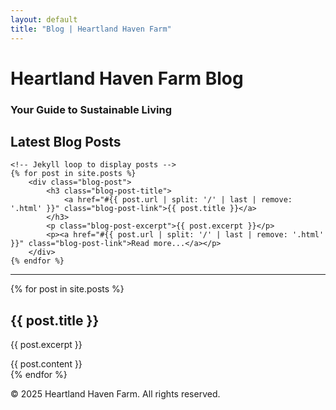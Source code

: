 ```yaml
---
layout: default
title: "Blog | Heartland Haven Farm"
---
```


# Heartland Haven Farm Blog
### Your Guide to Sustainable Living

<div class="blog-container">
    <h2>Latest Blog Posts</h2>

    <!-- Jekyll loop to display posts -->
    {% for post in site.posts %}
        <div class="blog-post">
            <h3 class="blog-post-title">
                <a href="#{{ post.url | split: '/' | last | remove: '.html' }}" class="blog-post-link">{{ post.title }}</a>
            </h3>
            <p class="blog-post-excerpt">{{ post.excerpt }}</p>
            <p><a href="#{{ post.url | split: '/' | last | remove: '.html' }}" class="blog-post-link">Read more...</a></p>
        </div>
    {% endfor %}
</div>

---

{% for post in site.posts %}
    <div id="{{ post.url | split: '/' | last | remove: '.html' }}" class="post-content">
        <h2>{{ post.title }}</h2>
        <p>{{ post.excerpt }}</p>
        {{ post.content }}
    </div>
{% endfor %}

<footer>
    <p>&copy; 2025 Heartland Haven Farm. All rights reserved.</p>
</footer>

